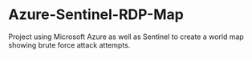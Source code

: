 # Azure-Sentinel-RDP-Map
Project using Microsoft Azure as well as Sentinel to create a world map showing brute force attack attempts.

